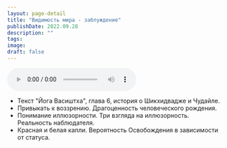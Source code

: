 ```yaml
---
layout: page-detail
title: "Видимость мира - заблуждение"
publishDate: 2022.09.28
description: ""
tags:
image:
draft: false
---
```


<audio title="2022.09.28 - Видимость мира - заблуждение.mp3" src="/upload/iblock/d08/d088c15002d2cde3a62ed18dc4477915.mp3" controls=""></audio>

* Текст "Йога Васиштха", глава 6, история о Шикхидвадже и Чудайле.
* Привыкать к воззрению. Драгоценность человеческого рождения.
* Понимание иллюзорности. Три взгляда на иллюзорность. Реальность наблюдателя.
* Красная и белая капли. Вероятность Освобождения в зависимости от статуса.

  
